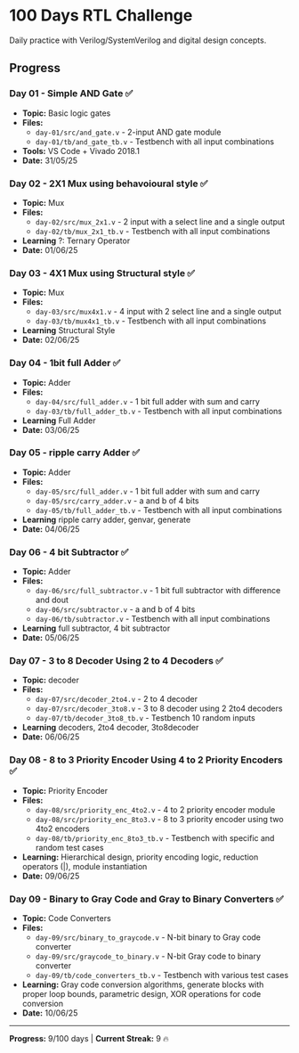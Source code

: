 # 100 Days RTL Challenge

Daily practice with Verilog/SystemVerilog and digital design concepts.

## Progress

### Day 01 - Simple AND Gate ✅
- **Topic:** Basic logic gates
- **Files:** 
  - `day-01/src/and_gate.v` - 2-input AND gate module
  - `day-01/tb/and_gate_tb.v` - Testbench with all input combinations
- **Tools:** VS Code + Vivado 2018.1
- **Date:** 31/05/25

### Day 02 - 2X1 Mux using behavoioural style ✅
- **Topic:** Mux
- **Files:** 
  - `day-02/src/mux_2x1.v` - 2 input with a select line and a single output
  - `day-02/tb/mux_2x1_tb.v` - Testbench with all input combinations
- **Learning** ?: Ternary Operator
- **Date:** 01/06/25

### Day 03 - 4X1 Mux using Structural style ✅
- **Topic:** Mux
- **Files:** 
  - `day-03/src/mux4x1.v` - 4 input with 2 select line and a single output
  - `day-03/tb/mux4x1_tb.v` - Testbench with all input combinations
- **Learning** Structural Style
- **Date:** 02/06/25

### Day 04 - 1bit full Adder ✅
- **Topic:** Adder
- **Files:** 
  - `day-04/src/full_adder.v` - 1 bit full adder with sum and carry 
  - `day-03/tb/full_adder_tb.v` - Testbench with all input combinations
- **Learning** Full Adder
- **Date:** 03/06/25

### Day 05 - ripple carry Adder ✅
- **Topic:** Adder
- **Files:** 
  - `day-05/src/full_adder.v` - 1 bit full adder with sum and carry 
  - `day-05/src/carry_adder.v` - a and b of 4 bits 
  - `day-05/tb/full_adder_tb.v` - Testbench with all input combinations
- **Learning** ripple carry adder, genvar, generate
- **Date:** 04/06/25

### Day 06 - 4 bit Subtractor ✅
- **Topic:** Adder
- **Files:** 
  - `day-06/src/full_subtractor.v` - 1 bit full subtractor with difference and dout
  - `day-06/src/subtractor.v` - a and b of 4 bits 
  - `day-06/tb/subtractor.v` - Testbench with all input combinations
- **Learning** full subtractor, 4 bit subtractor
- **Date:** 05/06/25

### Day 07 - 3 to 8 Decoder Using 2 to 4 Decoders ✅
- **Topic:** decoder
- **Files:** 
  - `day-07/src/decoder_2to4.v` - 2 to 4 decoder
  - `day-07/src/decoder_3to8.v` - 3 to 8 decoder using 2 2to4 decoders
  - `day-07/tb/decoder_3to8_tb.v` - Testbench 10 random inputs
- **Learning** decoders, 2to4 decoder, 3to8decoder
- **Date:** 06/06/25

### Day 08 - 8 to 3 Priority Encoder Using 4 to 2 Priority Encoders ✅
- **Topic:** Priority Encoder
- **Files:** 
  - `day-08/src/priority_enc_4to2.v` - 4 to 2 priority encoder module
  - `day-08/src/priority_enc_8to3.v` - 8 to 3 priority encoder using two 4to2 encoders
  - `day-08/tb/priority_enc_8to3_tb.v` - Testbench with specific and random test cases
- **Learning:** Hierarchical design, priority encoding logic, reduction operators (|), module instantiation
- **Date:** 09/06/25

### Day 09 - Binary to Gray Code and Gray to Binary Converters ✅
- **Topic:** Code Converters
- **Files:** 
  - `day-09/src/binary_to_graycode.v` - N-bit binary to Gray code converter
  - `day-09/src/graycode_to_binary.v` -  N-bit Gray code to binary converter
  - `day-09/tb/code_converters_tb.v` - Testbench with various test cases
- **Learning:** Gray code conversion algorithms, generate blocks with proper loop bounds, parametric design, XOR operations for code conversion
- **Date:** 10/06/25

---
**Progress:** 9/100 days | **Current Streak:** 9 🔥